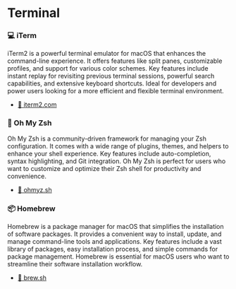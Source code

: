 # Terminal

### 💻 iTerm

iTerm2 is a powerful terminal emulator for macOS that enhances the command-line experience. It offers features like split panes, customizable profiles, and support for various color schemes. Key features include instant replay for revisiting previous terminal sessions, powerful search capabilities, and extensive keyboard shortcuts. Ideal for developers and power users looking for a more efficient and flexible terminal environment.

* [🔗 iterm2.com](https://iterm2.com/)

### 🐚 Oh My Zsh

Oh My Zsh is a community-driven framework for managing your Zsh configuration. It comes with a wide range of plugins, themes, and helpers to enhance your shell experience. Key features include auto-completion, syntax highlighting, and Git integration. Oh My Zsh is perfect for users who want to customize and optimize their Zsh shell for productivity and convenience.

* [🔗 ohmyz.sh](https://ohmyz.sh/)

### 📦 Homebrew

Homebrew is a package manager for macOS that simplifies the installation of software packages. It provides a convenient way to install, update, and manage command-line tools and applications. Key features include a vast library of packages, easy installation process, and simple commands for package management. Homebrew is essential for macOS users who want to streamline their software installation workflow.

* [🔗 brew.sh](https://brew.sh/)
